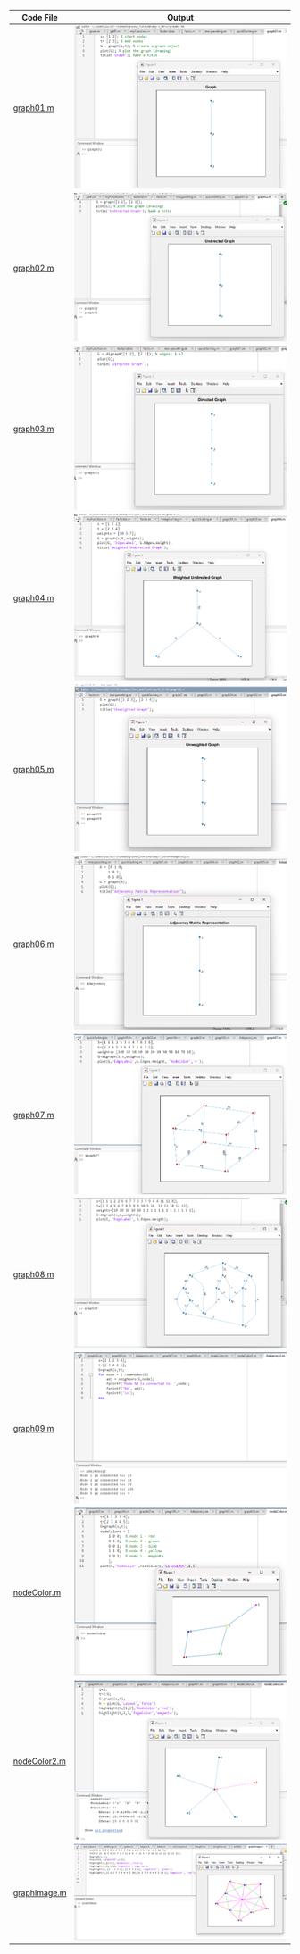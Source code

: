 | Code File | Output |
|-----------|--------|
|[graph01.m](./Codes/graph01.m)|![graph01.png](./Output/graph01.png)|
|[graph02.m](./Codes/graph02.m)|![graph02.png](./Output/graph02.png)|
|[graph03.m](./Codes/graph03.m)|![graph03.png](./Output/graph03.png)|
|[graph04.m](./Codes/graph04.m)|![graph04.png](./Output/graph04.png)|
|[graph05.m](./Codes/graph05.m)|![graph05.png](./Output/graph05.png)|
|[graph06.m](./Codes/Adajecncy.m)|![graph06.png](./Output/Adajecncy.png)|
|[graph07.m](./Codes/graph07.m)|![graph07.png](./Output/graph07.png)|
|[graph08.m](./Codes/graph08.m)|![graph08.png](./Output/graph08.png)|
|[graph09.m](./Codes/Adajecncy2.m)|![graph09.png](./Output/Adajecncy2.png)|
|[nodeColor.m](./Codes/nodeColor.m)|![nodeColor.png](./Output/nodeColor.png)|
|[nodeColor2.m](./Codes/nodeColor2.m)|![nodeColor2.png](./Output/nodeColor2.png)|
|[graphImage.m](./Codes/graphImage.m)|![graphImage.png](./Output/graphImage.png)|
